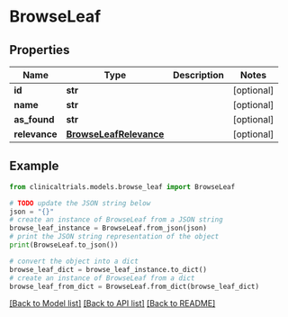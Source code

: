 # BrowseLeaf


## Properties

Name | Type | Description | Notes
------------ | ------------- | ------------- | -------------
**id** | **str** |  | [optional] 
**name** | **str** |  | [optional] 
**as_found** | **str** |  | [optional] 
**relevance** | [**BrowseLeafRelevance**](BrowseLeafRelevance.md) |  | [optional] 

## Example

```python
from clinicaltrials.models.browse_leaf import BrowseLeaf

# TODO update the JSON string below
json = "{}"
# create an instance of BrowseLeaf from a JSON string
browse_leaf_instance = BrowseLeaf.from_json(json)
# print the JSON string representation of the object
print(BrowseLeaf.to_json())

# convert the object into a dict
browse_leaf_dict = browse_leaf_instance.to_dict()
# create an instance of BrowseLeaf from a dict
browse_leaf_from_dict = BrowseLeaf.from_dict(browse_leaf_dict)
```
[[Back to Model list]](../README.md#documentation-for-models) [[Back to API list]](../README.md#documentation-for-api-endpoints) [[Back to README]](../README.md)


